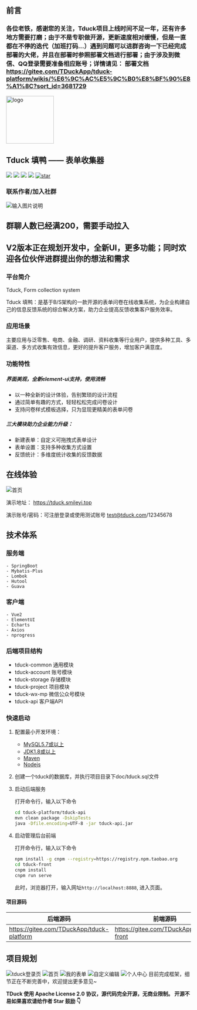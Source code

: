 ## 前言
### 各位老铁，感谢您的关注，Tduck项目上线时间不足一年，还有许多地方需要打磨；由于不是专职做开源，更新速度相对缓慢，但是一直都在不停的迭代（加班打码...）遇到问题可以进群咨询一下已经完成部署的大佬，并且在部署时参照部署文档进行部署；由于涉及到微信、QQ登录需要准备相应账号；详情请见： 部署文档 https://gitee.com/TDuckApp/tduck-platform/wikis/%E6%9C%AC%E5%9C%B0%E8%BF%90%E8%A1%8C?sort_id=3681729


<p></p>
<p></p>
<p align="left">
  <img alt="logo" src="https://images.gitee.com/uploads/images/2021/0120/114533_b7f16f5b_1674451.png" width="130" style="margin-bottom: 0px;">
</p>
<h2 align="left">Tduck 填鸭 —— 表单收集器</h2>


![ ](https://img.shields.io/:license-apache-blue.svg)
![ ](https://img.shields.io/badge/JDK-1.8+-red.svg)
![ ](https://img.shields.io/badge/BY-SpringBoot-green)
![ ](https://img.shields.io/badge/front-vue%2Belement--ui-blue)
[![star](https://gitee.com/TDuckApp/tduck-platform/badge/star.svg?theme=white)](https://gitee.com/TDuckApp/tduck-platform/stargazers)
### 联系作者/加入社群
![输入图片说明](https://images.gitee.com/uploads/images/2021/0407/100054_10b7177d_1674451.png "微信截图_20210407095930.png")

## 群聊人数已经满200，需要手动拉入


## V2版本正在规划开发中，全新UI，更多功能；同时欢迎各位伙伴进群提出你的想法和需求
<p></p>

### 平台简介

Tduck,  Form collection system

Tduck 填鸭：是基于B/S架构的一款开源的表单问卷在线收集系统，为企业构建自己的信息反馈系统的综合解决方案，助力企业提高反馈收集客户服务效率。


### 应用场景

主要应用与泛零售、电商、金融、调研、资料收集等行业用户，提供多种工具、多渠道、多方式收集有效信息，更好的提升客户服务，增加客户满意度。


### 功能特性
##### 界面美观，全新element-ui支持，使用流畅
- 以一种全新的设计体验，告别繁琐的设计流程
- 通过简单有趣的方式，轻轻松松完成问卷设计
- 支持问卷样式模板选择，只为显现更精美的表单问卷

##### 三大模块助力企业能力升级：
- 新建表单：自定义可拖拽式表单设计
- 表单设置：支持多种收集方式设置
- 反馈统计：多维度统计收集的反馈数据


## 在线体验
![首页](https://images.gitee.com/uploads/images/2021/0120/121740_1fcdc627_1674451.png "屏幕截图.png")

演示地址：
 https://tduck.smileyi.top

演示账号/密码：可注册登录或使用测试账号  test@tduck.com/12345678

## 技术体系

### 服务端


```
- SpringBoot 
- Mybatis-Plus
- Lombok
- Hutool
- Guava
```


### 客户端

```
- Vue2
- ElementUI
- Echarts
- Axios
- nprogress
```



### 后端项目结构

-  tduck-common 通用模块
-  tduck-account 账号模块
-  tduck-storage 存储模块
-  tduck-project 项目模块
-  tduck-wx-mp  微信公众号模块
-  tduck-api 客户端API



### 快速启动


1. 配置最小开发环境：

   * [MySQL5.7或以上](https://dev.mysql.com/downloads/mysql/)
   * [JDK1.8或以上](http://www.oracle.com/technetwork/java/javase/overview/index.html)
   * [Maven](https://maven.apache.org/download.cgi)
   * [Nodejs](https://nodejs.org/en/download/)

2. 创建一个tduck的数据库，并执行项目目录下doc/tduck.sql文件

3. 启动后端服务

   打开命令行，输入以下命令

   ```bash
   cd tduck-platform/tduck-api
   mvn clean package -DskipTests
   java -Dfile.encoding=UTF-8 -jar tduck-api.jar
   ```

4. 启动管理后台前端

   打开命令行，输入以下命令

   ```bash
   npm install -g cnpm --registry=https://registry.npm.taobao.org
   cd tduck-front
   cnpm install
   cnpm run serve
   ```

   此时，浏览器打开，输入网址`http://localhost:8888`, 进入页面。


#### 项目源码

|   后端源码  |   前端源码  |
|--- | --- |
|  https://gitee.com/TDuckApp/tduck-platform   |  https://gitee.com/TDuckApp/tduck-front   |

## 项目规划
![tduck登录页](https://images.gitee.com/uploads/images/2021/0112/124009_1573a7c5_1674451.png "屏幕截图.png")
![首页](https://images.gitee.com/uploads/images/2021/0112/124033_27eb486e_1674451.png "屏幕截图.png")
![我的表单](https://images.gitee.com/uploads/images/2021/0112/124102_c1615270_1674451.png "屏幕截图.png")
![自定义编辑](https://images.gitee.com/uploads/images/2021/0112/124136_db03b4ce_1674451.png "屏幕截图.png")
![个人中心](https://images.gitee.com/uploads/images/2021/0308/141425_b5cf7846_1674451.png "微信截图_20210308141340.png")
目前完成框架，细节正在不断完善中，欢迎提出更多意见~


**TDuck 使用 Apache License 2.0 协议，源代码完全开源，无商业限制。 
开源不易如果喜欢请给作者 Star 鼓励 👇**
